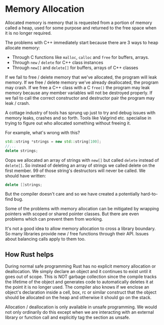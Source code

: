 # Memory Allocation

Allocated memory is memory that is requested from a portion of memory called a heap, used for some purpose and returned to the free space when it is no longer required.

The problems with C++ immediately start because there are 3 ways to heap allocate memory:

* Through C functions like `malloc`, `calloc` and `free` for buffers, arrays.
* Through `new` / `delete` for C++ class instances
* Through `new[]` and `delete[]` for buffers, arrays of C++ classes

If we fail to free / delete memory that we've allocated, the program will leak memory. If we free / delete memory we've already deallocated, the program may crash. If we free a C++ class with a C `free()` the program may leak memory because any member variables will not be destroyed properly. If we fail to call the correct constructor and destructor pair the program may leak / crash.

A cottage industry of tools has sprung up just to try and debug issues with memory leaks, crashes and so forth. Tools like Valgrind etc. specialise in trying to figure out who allocated something without freeing it.

For example, what's wrong with this?

```c++
std::string *strings = new std::string[100];
//...
delete strings;
```

Oops we allocated an array of strings with `new[]` but called `delete` instead of `delete[]`. So instead of deleting an array of strings we called delete on the first member. 99 of those string's destructors will never be called.
We should have written:

```c++
delete []strings;
```

But the compiler doesn't care and so we have created a potentially hard-to-find bug.

Some of the problems with memory allocation can be mitigated by wrapping pointers with scoped or shared pointer classes. But there are even problems which can prevent them from working.

It's not a good idea to allow memory allocation to cross a library boundary. So many libraries provide new / free functions through their API. Issues about balancing calls apply to them too.

## How Rust helps

During normal safe programming Rust has no explicit memory allocation or deallocation. We simply declare an object and it continues to exist until it goes out of scope. This is NOT garbage collection since the compile tracks the lifetime of the object and generates code to automatically deletes it at the point it is no longer used. The compiler also knows if we enclose an object's declaration inside a cell, box, rc or similar construct that the object should be allocated on the heap and otherwise it should go on the stack.

Allocation / deallocation is only available in unsafe programming. We would not only ordinarily do this except when we are interacting with an external library or function call and explicitly tag the section as unsafe.
